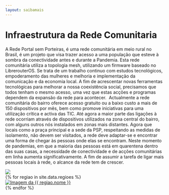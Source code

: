 ```yaml
---
layout: saibamais
---
```


# Infraestrutura da Rede Comunitaria

A Rede Portal sem Porteiras, é uma rede comunitária em meio rural no Brasil, é um projeto que visa trazer acesso a uma população que esteve à sombra da conectividade antes e durante a Pandemia. Esta rede comunitária utiliza a topologia mesh, utilizando um firmware baseado no LibrerouterOS. Se trata de um trabalho continuo com estudos tecnológicos, empoderamento das mulheres e melhoria e implementação da comunicação e da economia local. A fim de acrescentar novas ferramentas tecnológicas para melhorar a nossa coexistência social, precisamos que todos tenham o mesmo acesso, uma vez que estas acções e programas dependem da expansão da rede para acontecer.  Actualmente a rede comunitária do bairro oferece acesso gratuito ou a baixo custo a mais de 150 dispositivos por mês, bem como promove iniciativas para uma utilização crítica e activa das TIC. Até agora a maior parte das ligações à rede ocorriam através de dispositivos utilizados na zona central do bairro, com alguns outros nós instalados em zonas mais distantes. Agora que locais como a praça principal e a sede da PSP, respeitando as medidas de isolamento, não devem ser visitados, a rede deve adaptar-se e encontrar uma forma de chegar às pessoas onde elas se encontram. Neste momento de pandemias, em que a maioria das pessoas está em quarentena dentro das suas casas, a necessidade de conectividade e de acções comunitárias em linha aumenta significativamente. A fim de assumir a tarefa de ligar mais pessoas locais à rede, o alcance da rede tem de crescer.

<div class="imgfull">
<img src="{{ site.baseurl }}/assets/images/psp-regioes.png" >
</div>

<section class="container wrap">
 {% for regiao in site.data.regioes %}
    <div class="imgfull">
                <a href="{{ regiao.url}}">
                    <img src="{{ site.baseurl }}/assets/images/mapa/{{ regiao.imagem }}" alt="Imagem da {{ regiao.nome }}"/>
                </a>
    </div>
            {% endfor %}
</section>